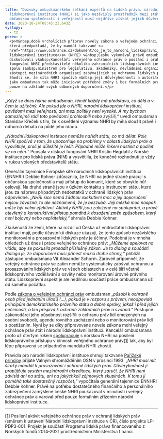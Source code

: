 ```yaml
---
title: "Dozvuky ombudsmanského setkání expertů na lidská práva: národní
  lidskoprávní instituce (NHRI) si jako nezávislý prostředník mezi státem,
  občanskou společností i veřejností musí nejdříve získat jejich důvěru"
date: 2023-10-24T08:45:23.643Z
vystupy:
  - tz
perex: >
  <p>V&nbsp;době vrcholících příprav novely zákona o veřejném ochránci práv,
  která předpokládá, že by mandát takzvané <a
  href="https://www.ochrance.cz/dokument/co_je_to_narodni_lidskopravni_instituce_a_proc_ji_v_cesku_potrebujeme/">národní
  lidskoprávní instituce</a> (NHRI) v&nbsp;Česku vykonával právě ombudsman,
  diskutovali v&nbsp;Kanceláři veřejného ochránce práv o poslání i praktickém
  fungování NHRI představitelé několika zahraničních lidskoprávních institucí
  spolu s&nbsp;ministrem pro legislativu, akademiky, nevládními organizacemi a
  zástupci mezinárodních organizací zabývajících se ochranou lidských práv.
  Shodli se, že síla NHRI spočívá v&nbsp;její důvěryhodnosti a autoritě. Podobně
  jako ombudsman tak může iniciovat potřebné změny i bez formálních pravomocí
  pouze na základě svých odborných doporučení.</p>
---
```

<p><em>&bdquo;Když se dnes řekne ombudsman, téměř každý má představu, co dělá a v čem je užitečný. Ale pokud jde o NHRI, národní lidskoprávní instituci, povědomí mezi veřejností, ani mezi politiky není vysoké. A my bychom samozřejmě rádi toto povědomí prohloubili nebo zvýšili,&ldquo;</em> uvedl ombudsman Stanislav Křeček s&nbsp;tím, že k&nbsp;osvětlení významu NHRI by měla sloužit právě i odborná debata na půdě jeho úřadu.</p>

<p><em>&bdquo;Národní lidskoprávní instituce nemůže nařídit státu, co má dělat. Role NHRI spočívá v&nbsp;tom, že upozorňuje na problémy v&nbsp;oblasti lidských práv a vysvětluje, proč je důležité je řešit. Případně může řešení nastínit a podílet se na něm.&ldquo;</em> Popsala v diskuzi fungování NHRI Kristin Høgdahl z Norské instituce pro lidská práva (NIM) a vysvětlila, že konečné rozhodnutí je vždy v&nbsp;rukou volených představitelů státu.</p>

<p>Generální tajemnice Evropské sítě národních lidskoprávních institucí (ENNHRI) Debbie Kohner zdůraznila, že NHRI na jedné straně pracují s občanskou společností a mají přístup do komunit, které se obvykle hůř oslovují. Na druhé straně jsou v&nbsp;úzkém kontaktu s institucemi státu, které jsou za nápravu případných nedostatků v&nbsp;ochraně lidských práv odpovědné. <em>&bdquo;NHRI sice nemá žádnou exekutivní moc a její doporučení nejsou závazná, to ale neznamená, že je bezzubá. Její měkká moc naopak může být velmi efektivní. Aktivity NHRI jsou založené na spolupráci, a právě otevřený a konstruktivní přístup pomáhá k dosažení změn způsobem, který není bojovný nebo nepřátelský,&ldquo;</em> shrnula Debbie Kohner.</p>

<p>Zkušenosti ze&nbsp;zemí, které na rozdíl od Česka už vnitrostátní lidskoprávní instituci mají, podle účastníků diskuze ukazují, že tento způsob nezávislého monitorování a prosazování lidských práv je účinný. Podobná je v&nbsp;mnoha ohledech už dnes i práce veřejného ochránce práv: <em>&bdquo;Můžeme apelovat na vládu, aby se pokusila prosadit příslušný zákon. Je to dialog a součástí dialogu je, že doporučení musí přinést reakci druhé strany,&ldquo; </em>přiblížil zástupce ombudsmana Vít Alexander Schorm. Zároveň připomněl, že veřejný ochránce práv se zatím nemůže systematicky zabývat ochranou a prosazováním lidských práv ve všech oblastech a v&nbsp;celé šíři včetně lidskoprávního vzdělávání a osvěty nebo monitorování úrovně právního státu. Lidskoprávní aspekt je ale nedílnou součástí práce ombudsmana už od samého počátku.</p>

<p>Podle <a href="https://www.zakonyprolidi.cz/cs/1999-349">zákona o veřejném ochránci práv</a> ombudsman &bdquo;<em>působí k ochraně osob před jednáním úřadů (&hellip;), pokud je v rozporu s právem, neodpovídá principům demokratického právního státu a dobré správy, jakož i před jejich nečinností, a tím přispívá k ochraně základních práv a svobod.</em>&ldquo; Postupně zákonodárci jeho působnost rozšířili o ochranu práv lidí omezených na osobní svobodě, agendu rovného zacházení nebo o monitorování práv lidí s&nbsp;postižením. Nyní by se díky&nbsp;připravované novele zákona mohl veřejný ochránce práv stát i národní lidskoprávní institucí. Kancelář ombudsmana proto už čtvrtým rokem <a href="https://www.ochrance.cz/projekty/posileni-aktivit/">spolupracuje</a> s&nbsp;norskou NHRI na posílení lidskoprávního přístupu v&nbsp;činnosti veřejného ochránce práv<a href="#_ftn1">[1]</a> tak, aby byl lépe připravený se případného mandátu NHRI zhostit.</p>

<p>Pravidla pro národní lidskoprávní instituce shrnují takzvané <a href="https://www.ohchr.org/en/instruments-mechanisms/instruments/principles-relating-status-national-institutions-paris">Pařížské principy</a> přijaté Valným shromážděním OSN v&nbsp;prosinci 1993. &bdquo;<em>NHRI musí mít široký mandát k&nbsp;prosazování i ochraně lidských práv. Důvěryhodnost jí propůjčuje systém mezinárodní akreditace, který zaručí, že NHRI není závislá ani na státu, ani na jakýchkoli zájmových skupinách. K&nbsp;tomu jí pomáhá také dostatečný rozpočet,&ldquo;</em> vypočítala generální tajemnice ENNHRI Debbie Kohner. Právě na potřebu dostatečného finančního a personálního zabezpečení zamýšlené české NHRI poukazoval v&nbsp;minulosti i veřejný ochránce práv a varoval před pouze formálním zřízením národní lidskoprávní instituce.</p>

<hr />
<p><a href="#_ftnref1">[1]</a> Posílení aktivit veřejného ochránce práv v ochraně lidských práv (směrem k ustavení Národní lidskoprávní instituce v ČR), číslo projektu LP-PDP3-001. Projekt je součástí Programu lidská práva financovaného z Norských fondů 2014-2021 prostřednictvím Ministerstva financí.</p>
